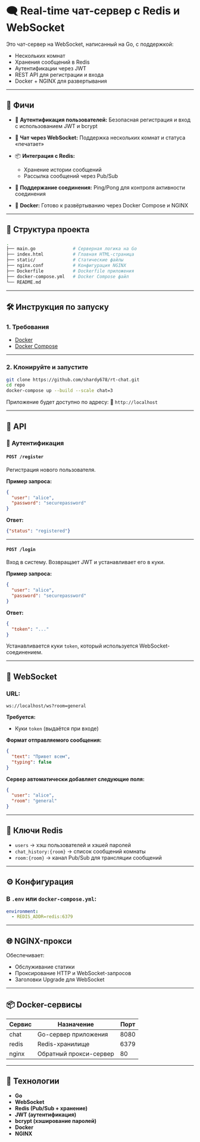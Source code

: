 # 🗨️ Real-time чат-сервер с Redis и WebSocket

Это чат-сервер на WebSocket, написанный на Go, с поддержкой:

* Нескольких комнат
* Хранения сообщений в Redis
* Аутентификации через JWT
* REST API для регистрации и входа
* Docker + NGINX для развертывания

---

## 🚀 Фичи

* 🔐 **Аутентификация пользователей:** Безопасная регистрация и вход с использованием JWT и bcrypt
* 💬 **Чат через WebSocket:** Поддержка нескольких комнат и статуса «печатает»
* 📦 **Интеграция с Redis:**

  * Хранение истории сообщений
  * Рассылка сообщений через Pub/Sub
* 🔁 **Поддержание соединения:** Ping/Pong для контроля активности соединения
* 🐳 **Docker:** Готово к развёртыванию через Docker Compose и NGINX

---

## 📁 Структура проекта

```bash
.
├── main.go              # Серверная логика на Go
├── index.html           # Главная HTML-страница
├── static/              # Статические файлы
├── nginx.conf           # Конфигурация NGINX
├── Dockerfile           # Dockerfile приложения
├── docker-compose.yml   # Docker Compose файл
└── README.md            
```

---

## 🛠️ Инструкция по запуску

### 1. Требования

* [Docker](https://www.docker.com/)
* [Docker Compose](https://docs.docker.com/compose/)

---

### 2. Клонируйте и запустите

```bash
git clone https://github.com/shardy678/rt-chat.git
cd repo
docker-compose up --build --scale chat=3
```

Приложение будет доступно по адресу:
📍 `http://localhost`

---

## 🧪 API

### 🔐 Аутентификация

#### `POST /register`

Регистрация нового пользователя.

**Пример запроса:**

```json
{
  "user": "alice",
  "password": "securepassword"
}
```

**Ответ:**

```json
{"status": "registered"}
```

---

#### `POST /login`

Вход в систему. Возвращает JWT и устанавливает его в куки.

**Пример запроса:**

```json
{
  "user": "alice",
  "password": "securepassword"
}
```

**Ответ:**

```json
{
  "token": "..."
}
```

Устанавливается куки `token`, который используется WebSocket-соединением.

---

## 🔌 WebSocket

### URL:

```
ws://localhost/ws?room=general
```

**Требуется:**

* Куки `token` (выдаётся при входе)

**Формат отправляемого сообщения:**

```json
{
  "text": "Привет всем",
  "typing": false
}
```

**Сервер автоматически добавляет следующие поля:**

```json
{
  "user": "alice",
  "room": "general"
}
```

---

## 💾 Ключи Redis

* `users` → хэш пользователей и хэшей паролей
* `chat_history:{room}` → список сообщений комнаты
* `room:{room}` → канал Pub/Sub для трансляции сообщений

---

## ⚙️ Конфигурация

### В `.env` или `docker-compose.yml`:

```yaml
environment:
  - REDIS_ADDR=redis:6379
```

---

## 🌐 NGINX-прокси

Обеспечивает:

* Обслуживание статики
* Проксирование HTTP и WebSocket-запросов
* Заголовки Upgrade для WebSocket

---

## 📦 Docker-сервисы

| Сервис | Назначение             | Порт |
| ------ | ---------------------- | ---- |
| chat   | Go-сервер приложения   | 8080 |
| redis  | Redis-хранилище        | 6379 |
| nginx  | Обратный прокси-сервер | 80   |


---

## 🧱 Технологии

* **Go**
* **WebSocket**
* **Redis (Pub/Sub + хранение)**
* **JWT (аутентификация)**
* **bcrypt (хэширование паролей)**
* **Docker**
* **NGINX**

